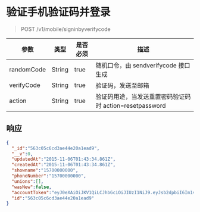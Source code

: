 # 验证手机验证码并登录

> POST /v1/mobile/signinbyverifycode

| 参数            | 类型               | 是否必须  | 描述  |
| -------------- | ------------------ | -------- | ------------ |
|randomCode|String|true|随机口令，由 sendverifycode 接口生成|
|verifyCode|String|true|验证码，发送至邮箱|
|action|String|true|验证码用途，当发送重置密码验证码时 action=resetpassword|
## 响应

```json
{
  "_id":"563c05c6cd3ae44e20a1ead9",
  "__v":0,
  "updatedAt":"2015-11-06T01:43:34.861Z",
  "createdAt":"2015-11-06T01:43:34.861Z",
  "showname":"15700000000",
  "phoneNumber":"15700000000",
  "unions":[],
  "wasNew":false,
  "accountToken":"eyJ0eXAiOiJKV1QiLCJhbGciOiJIUzI1NiJ9.eyJsb2dpbiI6Im1vYmlsZSIsIl9pZCI6IjU2M2MwNWM2Y2QzYWU0NGUyMGExZWFkOSIsImV4cCI6MTQ0OTM2NjIxNH0.W2ozo4xlRHtKYOBjHlNxDlWineTXWuG3Wm71RVZU8XM",
  "id":"563c05c6cd3ae44e20a1ead9"
}
```
